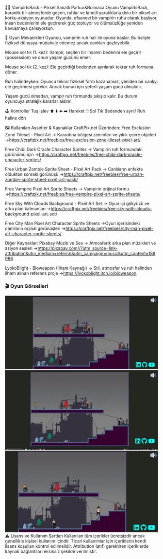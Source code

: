 
🧛‍♂️ VampirIsBack - Piksel Sanatlı Parkur&Bulmaca Oyunu
VampirIsBack, karanlık bir atmosferde geçen, ruhlar ve lanetli yaratıklarla dolu bir piksel art korku-aksiyon oyunudur. Oyunda, efsanevi bir vampirin ruhu olarak başlıyor, insan bedenlerini ele geçirerek güç topluyor ve ölümsüzlüğe yeniden kavuşmaya çalışıyorsun.

🧠 Oyun Mekanikleri
Oyuncu, vampirin ruh hali ile oyuna başlar. Bu haliyle fiziksel dünyaya müdahale edemez ancak canlıları gözleyebilir.

Mouse sol tık (1. kez): Vampir, seçilen bir insanın bedenini ele geçirir (possession) ve onun yaşam gücünü emer.

Mouse sol tık (2. kez): Ele geçirdiği bedenden ayrılarak tekrar ruh formuna döner.

Ruh halindeyken: Oyuncu tekrar fiziksel form kazanamaz, yeniden bir canlıyı ele geçirmesi gerekir. Ancak bunun için yeterli yaşam gücü olmalıdır.

Yaşam gücü olmadan, vampir ruh formunda sıkışıp kalır. Bu durum oyuncuya stratejik kararlar aldırır.

🕹️ Kontroller
Tuş	İşlev
⬆️ ⬇️ ⬅️ ➡️	Hareket
🖱️ Sol Tık	 Bedenden ayrıl/ Ruh haline dön

🖼️ Kullanılan Assetler & Kaynaklar
CraftPix.net Üzerinden:
Free Exclusion Zone Tileset - Pixel Art
→ Karantina bölgesi zeminleri ve yıkık çevre objeleri
→https://craftpix.net/freebies/free-exclusion-zone-tileset-pixel-art/

Free Chibi Dark Oracle Character Sprites
→ Vampirin ruh formundaki görünümü için
→https://craftpix.net/freebies/free-chibi-dark-oracle-character-sprites/

Free Urban Zombie Sprite Sheet - Pixel Art Pack
→ Canlıların enfekte olduktan sonraki görünüşü
→https://craftpix.net/freebies/free-urban-zombie-sprite-sheet-pixel-art-pack/

Free Vampire Pixel Art Sprite Sheets
→ Vampirin orijinal formu
→https://craftpix.net/freebies/free-vampire-pixel-art-sprite-sheets/

Free Sky With Clouds Background - Pixel Art Set
→ Oyun içi gökyüzü ve arka plan katmanları
→https://craftpix.net/freebies/free-sky-with-clouds-background-pixel-art-set/

Free City Man Pixel Art Character Sprite Sheets
→Oyun içerisindeki canlıların orjinal görünüşleri
→https://craftpix.net/freebies/city-man-pixel-art-character-sprite-sheets/

Diğer Kaynaklar:
Pixabay Müzik ve Ses
→ Atmosferik arka plan müzikleri ve asiyon sesleri
→https://pixabay.com//?utm_source=link-attribution&utm_medium=referral&utm_campaign=music&utm_content=188986

LyokoBlight - Bioweapon (İlham Kaynağı)
→ Stil, atmosfer ve ruh halinden ilham alınan referans proje
→https://lyokoblight.itch.io/bioweapon


### 🎬 Oyun Görselleri

![Ana Menü](assets/gameplay_screenshot1.png)
![Vampir Bedeni Ele Geçiriyor](assets/gameplay_screenshot2.png)
![Ruh Formu](assets/gameplay_screenshot3.png)
⚠️ Lisans ve Kullanım Şartları
Kullanılan tüm içerikler ücretsizdir ancak genellikle kişisel kullanım içindir. 
Ticari kullanımlar için içeriklerin kendi lisans koşulları kontrol edilmelidir. 
Attribution (atıf) gerektiren içeriklerde kaynak bağlantıları eksiksiz şekilde verilmiştir.

